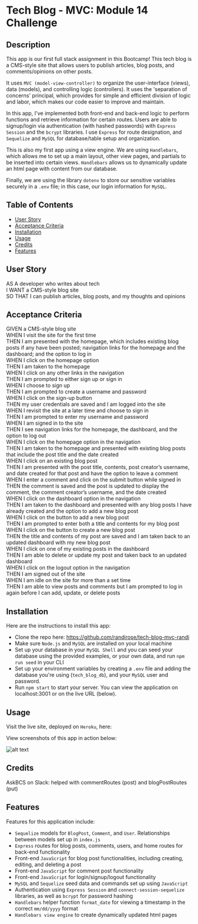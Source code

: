 # Tech Blog - MVC: Module 14 Challenge

## Description

This app is our first full stack assignment in this Bootcamp! This tech blog is a CMS-style site that allows users to publish articles, blog posts, and comments/opinions on other posts.  
  
It uses `MVC (model-view-controller)` to organize the user-interface (views), data (models), and controlling logic (controllers). It uses the 'separation of concerns' principal, which provides for simple and efficient division of logic and labor, which makes our code easier to improve and maintain.  
  
In this app, I've implemented both front-end and back-end logic to perform functions and retrieve information for certain routes. Users are able to signup/login via authentication (with hashed passwords) with `Express Session` and the `bcrypt` libraries. I use `Express` for route designation, and `Sequelize` and `MySQL` for database/table setup and organization.  
  
This is also my first app using a view engine. We are using `Handlebars`, which allows me to set up a main layout, other view pages, and partials to be inserted into certain views. `Handlebars` allows us to dynamically update an html page with content from our database.  
  
Finally, we are using the library `dotenv` to store our sensitive variables securely in a `.env` file; in this case, our login information for `MySQL`.  

## Table of Contents

- [User Story](#user-story)
- [Acceptance Criteria](#acceptance-criteria)
- [Installation](#installation)
- [Usage](#usage)
- [Credits](#credits)
- [Features](#features)

## User Story
AS A developer who writes about tech  
I WANT a CMS-style blog site  
SO THAT I can publish articles, blog posts, and my thoughts and opinions  

## Acceptance Criteria
GIVEN a CMS-style blog site  
WHEN I visit the site for the first time  
THEN I am presented with the homepage, which includes existing blog posts if any have been posted; navigation links for the homepage and the dashboard; and the option to log in  
WHEN I click on the homepage option  
THEN I am taken to the homepage  
WHEN I click on any other links in the navigation  
THEN I am prompted to either sign up or sign in  
WHEN I choose to sign up  
THEN I am prompted to create a username and password  
WHEN I click on the sign-up button  
THEN my user credentials are saved and I am logged into the site  
WHEN I revisit the site at a later time and choose to sign in  
THEN I am prompted to enter my username and password  
WHEN I am signed in to the site  
THEN I see navigation links for the homepage, the dashboard, and the option to log out  
WHEN I click on the homepage option in the navigation  
THEN I am taken to the homepage and presented with existing blog posts that include the post title and the date created  
WHEN I click on an existing blog post  
THEN I am presented with the post title, contents, post creator’s username, and date created for that post and have the option to leave a comment  
WHEN I enter a comment and click on the submit button while signed in  
THEN the comment is saved and the post is updated to display the comment, the comment creator’s username, and the date created  
WHEN I click on the dashboard option in the navigation  
THEN I am taken to the dashboard and presented with any blog posts I have already created and the option to add a new blog post  
WHEN I click on the button to add a new blog post  
THEN I am prompted to enter both a title and contents for my blog post  
WHEN I click on the button to create a new blog post  
THEN the title and contents of my post are saved and I am taken back to an updated dashboard with my new blog post  
WHEN I click on one of my existing posts in the dashboard  
THEN I am able to delete or update my post and taken back to an updated dashboard  
WHEN I click on the logout option in the navigation  
THEN I am signed out of the site  
WHEN I am idle on the site for more than a set time  
THEN I am able to view posts and comments but I am prompted to log in again before I can add, update, or delete posts  

## Installation

Here are the instructions to install this app:  
- Clone the repo here: https://github.com/randirose/tech-blog-mvc-randi  
- Make sure `Node.js` and `MySQL` are installed on your local machine  
- Set up your database in your `MySQL Shell` and you can seed your database using the provided examples, or your own data, and run `npm run seed` in your CLI  
- Set up your environment variables by creating a `.env` file and adding the database you're using (`tech_blog_db`), and your `MySQL` user and password.  
- Run `npm start` to start your server. You can view the application on localhost:3001 or on the live URL (below).  

## Usage

Visit the live site, deployed on `Heroku`, here: 

View screenshots of this app in action below:  

![alt text](assets/images/screenshot.png)


## Credits

AskBCS on Slack: helped with commentRoutes (post) and blogPostRoutes (put)  

## Features

Features for this application include:  
- `Sequelize` models for `BlogPost`, `Comment`, and `User`. Relationships between models set up in `index.js`  
- `Express` routes for blog posts, comments, users, and home routes for back-end functionality   
- Front-end `JavaScript` for blog post functionalities, including creating, editing, and deleting a post  
- Front-end `JavaScript` for comment post functionality  
- Front-end `JavaScript` for login/signup/logout functionality  
- `MySQL` and `Sequelize` seed data and commands set up using `JavaScript`  
- Authentication using `Express Session` and `connect-session-sequelize` libraries, as well as `bcrypt` for password hashing  
- `Handlebars` helper function `format_date` for viewing a timestamp in the correct `mm/dd/yyyy` format  
- `Handlebars view engine` to create dynamically updated html pages
